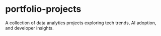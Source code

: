 # portfolio-projects
A collection of data analytics projects exploring tech trends, AI adoption, and developer insights.
